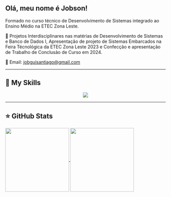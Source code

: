 ## Olá, meu nome é Jobson!

Formado no curso técnico de Desenvolvimento de Sistemas integrado ao Ensino Médio na ETEC Zona Leste.

🔭 Projetos Interdisciplinares nas matérias de Desenvolvimento de Sistemas e Banco de Dados I, Apresentação de projeto de Sistemas Embarcados na Feira Técnológica da ETEC Zona Leste 2023 e Confecção e apresentação de Trabalho de Conclusão de Curso em 2024.

💬 Email: jobguisantiago@gmail.com

---

## 🚀 My Skills

<p align="center">
    <a href="https://skillicons.dev">
      <img src="https://skillicons.dev/icons?i=html,css,js,java,php,laravel,sqlite,bootstrap" />
    </a>
  </p>

---

## ⭐ GitHub Stats

<a href="https://github.com/anuraghazra/github-readme-stats">
  <img height="200" align="center" src="https://github-readme-stats.vercel.app/api?username=JobsonSantiago&show_icons=true&theme=radical" />
</a>
<a href="https://github.com/anuraghazra/convoychat">
  <img height="200" align="center" src="https://github-readme-stats.vercel.app/api/top-langs/?username=JobsonSantiago&layout=compact&show_icons=true&theme=radical&langs_count=8&card_width=320" />
</a>





</a>

